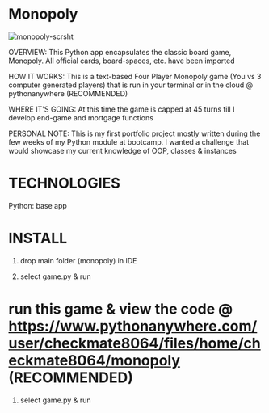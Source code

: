 # Monopoly

![monopoly-scrsht](https://github.com/PhilipPaulJohnson/Monopoly/assets/114535785/f52a0b25-823e-4c37-84d7-0ddcd579959e)

OVERVIEW: This Python app encapsulates the classic board game, Monopoly. All official cards, board-spaces, etc. have been imported 

HOW IT WORKS: This is a text-based Four Player Monopoly game (You vs 3 computer generated players) that is run in your terminal or in the cloud @ pythonanywhere (RECOMMENDED) 

WHERE IT'S GOING: At this time the game is capped at 45 turns till I develop end-game and mortgage functions

PERSONAL NOTE: This is my first portfolio project mostly written during the few weeks of my Python module at bootcamp. I wanted a challenge that would showcase my current knowledge of OOP, classes & instances

# TECHNOLOGIES

Python: base app

# INSTALL

1. drop main folder (monopoly) in IDE

2. select game.py & run

# run this game & view the code @ https://www.pythonanywhere.com/user/checkmate8064/files/home/checkmate8064/monopoly (RECOMMENDED)

1. select game.py & run
